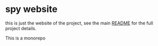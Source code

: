# spy website

this is just the website of the project, see the main [README](../README.md) for the full project details.

This is a monorepo 


